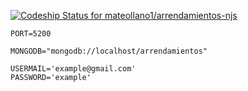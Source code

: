 [![Codeship Status for mateollano1/arrendamientos-njs](https://app.codeship.com/projects/8b4858a0-8838-0138-f860-42a99bb27b73/status?branch=master)](https://app.codeship.com/projects/398874)
```
PORT=5200

MONGODB="mongodb://localhost/arrendamientos"

USERMAIL='example@gmail.com'
PASSWORD='example'
```
